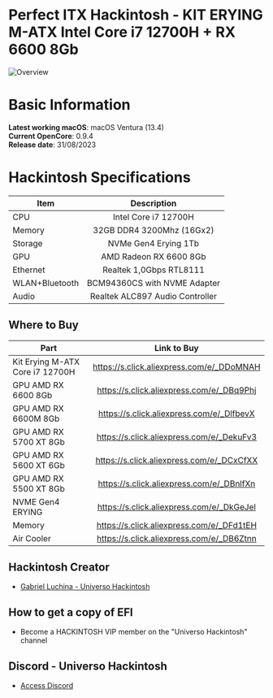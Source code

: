 # Perfect ITX Hackintosh - KIT ERYING M-ATX Intel Core i7 12700H + RX 6600 8Gb

![Overview](https://github.com/luchina-gabriel/EFI-ERYING-M-ATX-12700H-RX6600-PUBLIC/assets/23700365/b3fb00c0-2461-4956-b815-17d99987a69b)

# Basic Information

**Latest working macOS**: macOS Ventura (13.4)
<br>
**Current OpenCore**: 0.9.4
<br>
**Release date**: 31/08/2023

# Hackintosh Specifications
|Item|Description|
|-|:-------:|
|CPU|Intel Core i7 12700H|
|Memory|32GB DDR4 3200Mhz (16Gx2)|
|Storage|NVMe Gen4 Erying 1Tb|
|GPU|AMD Radeon RX 6600 8Gb|
|Ethernet|Realtek 1,0Gbps RTL8111|
|WLAN+Bluetooth|BCM94360CS with NVME Adapter|
|Audio|Realtek ALC897 Audio Controller|

## Where to Buy

|Part|Link to Buy|
|-|:-------:|
|Kit Erying M-ATX Core i7 12700H |https://s.click.aliexpress.com/e/_DDoMNAH|
|GPU AMD RX 6600 8Gb|https://s.click.aliexpress.com/e/_DBq9Phj|
|GPU AMD RX 6600M 8Gb|https://s.click.aliexpress.com/e/_DlfbevX|
|GPU AMD RX 5700 XT 8Gb|https://s.click.aliexpress.com/e/_DekuFv3|
|GPU AMD RX 5600 XT 6Gb|https://s.click.aliexpress.com/e/_DCxCfXX|
|GPU AMD RX 5500 XT 8Gb|https://s.click.aliexpress.com/e/_DBnlfXn|
|NVME Gen4 ERYING|https://s.click.aliexpress.com/e/_DkGeJel|
|Memory|https://s.click.aliexpress.com/e/_DFd1tEH|
|Air Cooler|https://s.click.aliexpress.com/e/_DB6Ztnn|

## Hackintosh Creator
- [Gabriel Luchina - Universo Hackintosh](https://luchina.com.br)

## How to get a copy of EFI
- Become a HACKINTOSH VIP member on the "Universo Hackintosh" channel

## Discord - Universo Hackintosh
- [Access Discord](https://discord.universohackintosh.com.br)
